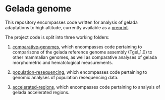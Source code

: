 # Gelada genome

This repository encompasses code written for analysis of gelada adaptations to high altitude, currently available as a [preprint](https://doi.org/10.1101/2021.09.01.458582).

The project code is split into three working folders:

1. [comparative-genomes](comparative-genomes), which encompasses code pertaining to comparisons of the gelada reference genome assembly (Tgel_1.0) to other mammalian genomes, as well as comparative analyses of gelada morphometric and hematological measurements.

2. [population-resequencing](population-resequencing), which encompasses code pertaining to genomic analyses of population resequencing data.

3. [accelerated-regions](accelerated-regions), which encompasses code pertaining to analysis of gelada accelerated regions.
